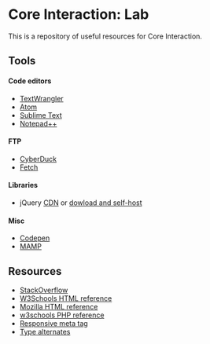 # Core Interaction: Lab
This is a repository of useful resources for Core Interaction.

## Tools
#### Code editors
+ [TextWrangler](http://www.barebones.com/products/textwrangler/)
+ [Atom](https://atom.io)
+ [Sublime Text](https://www.sublimetext.com)
+ [Notepad++](https://notepad-plus-plus.org)

#### FTP
+ [CyberDuck](http://cyberduck.io)
+ [Fetch](http://fetchsoftworks.com)

#### Libraries
+ jQuery [CDN](https://code.jquery.com) or [dowload and self-host](http://jquery.com/download/)

#### Misc
+ [Codepen](http://www.codepen.io)
+ [MAMP](https://www.mamp.info/en/)

## Resources

+ [StackOverflow](http://stackoverflow.com)
+ [W3Schools HTML reference](http://www.w3schools.com/tags/ref_byfunc.asp)
+ [Mozilla HTML reference](https://developer.mozilla.org/en-US/docs/Web/HTML/Element)
+ [w3schools PHP reference](http://www.w3schools.com/php/default.asp)
+ [Responsive meta tag](https://css-tricks.com/snippets/html/responsive-meta-tag/)
+ [Type alternates](http://clagnut.com/sandbox/css3/)
